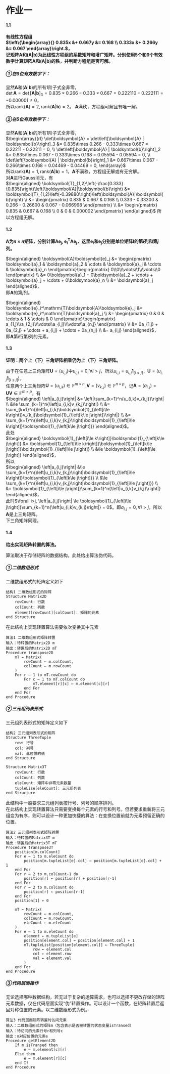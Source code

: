 作业一
======

#### 1.1
**有线性方程组  
$\left\{\begin{array}{}
    0.835x &+ 0.667y &= 0.168 \\
    0.333x &+ 0.266y &= 0.067 
\end{array}\right.$，  
记矩阵$\boldsymbol{A}$和$\left(\boldsymbol{A}|\boldsymbol{b}\right)$为此线性方程组的系数矩阵和增广矩阵。分别使用5个和6个有效数字计算矩阵$\boldsymbol{A}$和$\left(\boldsymbol{A}|\boldsymbol{b}\right)$的秩，并判断方程组是否可解。**

##### ①在6位有效数字下：
显然$\boldsymbol{A}$和$\left(\boldsymbol{A}|\boldsymbol{b}\right)$的所有$1$阶子式全非零，  
$\det\boldsymbol{A} = \det\left[\boldsymbol{A} | \boldsymbol{b}\right]_3 = 0.835\times 0.266 - 0.333\times 0.667 = 0.222110 - 0.222111 = -0.000001 \neq 0$，  
所以$\mathrm{rank}\left(\boldsymbol{A}\right) = 2, \mathrm{rank}\left(\boldsymbol{A}|\boldsymbol{b}\right) = 2$。 
$\boldsymbol{A}$满秩，方程组可解且有唯一解。

##### ②在5位有效数字下：
显然$\boldsymbol{A}$和$\left(\boldsymbol{A}|\boldsymbol{b}\right)$的所有$1$阶子式全非零，  
$\begin{array}{rl}
    \det\boldsymbol{A} = \det\left[\boldsymbol{A} | \boldsymbol{b}\right]_3 &= 0.835\times 0.266 - 0.333\times 0.667 = 0.22211 - 0.22211 = 0, \\
    \det\left[\boldsymbol{A} | \boldsymbol{b}\right]_2 &= 0.835\times 0.067 - 0.333\times 0.168 = 0.05594 - 0.05594 = 0, \\
    \det\left[\boldsymbol{A} | \boldsymbol{b}\right]_1 &= 0.667\times 0.067 - 0.266\times 0.168 = 0.04469 - 0.04469 = 0,
\end{array}$  
所以$\mathrm{rank}\left(\boldsymbol{A}\right) = 1, \mathrm{rank}\left(\boldsymbol{A}|\boldsymbol{b}\right) = 1$，$\boldsymbol{A}$不满秩，方程组无解或有无穷解。  
对$\boldsymbol{A}$进行Gauss消元，有  
$\begin{aligned}
    \boldsymbol{T}_{1,2}\left(-\frac{0.333}{0.835}\right)\left(\boldsymbol{A}|\boldsymbol{b}\right)
    &= \boldsymbol{T}_{1,2}\left(-0.39880\right)\left(\boldsymbol{A}|\boldsymbol{b}\right) \\
    &= \begin{pmatrix}
        0.835 & 0.667 & 0.168 \\
        0.333 - 0.33300 & 0.266 - 0.26600 & 0.067 - 0.066998
    \end{pmatrix} \\
    &= \begin{pmatrix}
        0.835 & 0.667 & 0.168 \\
        0 & 0 & 0.000002
    \end{pmatrix}
\end{aligned}$
所以方程组无解。



#### 1.2
**$\boldsymbol{A}$为$n\times n$矩阵，分别计算$\boldsymbol{A}\boldsymbol{e}_j, \boldsymbol{e}_i^\mathrm{T}\boldsymbol{A}\boldsymbol{e}_j$，这里$\boldsymbol{e}_i$和$\boldsymbol{e}_j$分别是单位矩阵$\boldsymbol{I}$的第$i$列和第$j$列。**

$\begin{aligned}
    \boldsymbol{A}\boldsymbol{e}_j
    &= \begin{pmatrix}
        \boldsymbol{a}_1 & \boldsymbol{a}_2 & \cdots & \boldsymbol{a}_j & \cdots & \boldsymbol{a}_n
    \end{pmatrix}\begin{pmatrix}
        0\\0\\\vdots\\1\\\vdots\\0
    \end{pmatrix} \\
    &= 0\boldsymbol{a}_1 + 0\boldsymbol{a}_2 + \cdots + \boldsymbol{a}_j + \cdots + 0\boldsymbol{a}_n \\
    &= \boldsymbol{a}_j
\end{aligned}$，  
即$\boldsymbol{A}$的第$j$列。  

$\begin{aligned}
    \boldsymbol{e}_i^\mathrm{T}\boldsymbol{A}\boldsymbol{e}_j 
    &= \boldsymbol{e}_i^\mathrm{T}\boldsymbol{a}_j \\
    &= \begin{pmatrix}
        0 & 0 & \cdots & 1 & \cdots & 0
    \end{pmatrix}\begin{pmatrix}
        a_{1,j}\\a_{2,j}\\\vdots\\a_{i,j}\\\vdots\\a_{n,j}
    \end{pmatrix} \\
    &= 0a_{1,j} + 0a_{2,j} + \cdots + a_{i,j} + \cdots + 0a_{n,j} \\
    &= a_{i,j}
\end{aligned}$，  
即$\boldsymbol{A}$第$i$行第$j$列的元素。  



#### 1.3
**证明：两个上（下）三角矩阵相乘仍为上（下）三角矩阵。**

由于在任意上三角矩阵$\boldsymbol{U} = \left(u_{i,j}\right)$中$u_{i,j} = 0, \forall i>j$，所以$u_{i,j} = u_{i,j}\boldsymbol{1}_{\left[i\le j\right]}$，$\boldsymbol{U}=\left(u_{i,j}\boldsymbol{1}_{\left[i\le j\right]}\right)$。  
任意两个上三角矩阵$\boldsymbol{U} = \left(u_{i,k}\right) \in \mathbb{F}^{m\times n}, \boldsymbol{V} = \left(v_{k,j}\right) \in \mathbb{F}^{n\times p}$，记$\boldsymbol{A} = \left(a_{i,j}\right) = \boldsymbol{U}\boldsymbol{V} \in \mathbb{F}^{m\times p}$，有  
$\begin{aligned}
    \left|a_{i,j}\right|
    &= \left|\sum_{k=1}^n{u_{i,k}v_{k,j}}\right| \\
    &\le \sum_{k=1}^n{\left|u_{i,k}v_{k,j}\right|} \\
    &= \sum_{k=1}^n{\left|u_{i,k}\boldsymbol{1}_{\left[i\le k\right]}v_{k,j}\boldsymbol{1}_{\left[k\le j\right]}\right|} \\
    &= \sum_{k=1}^n{\left|u_{i,k}v_{k,j}\right|\boldsymbol{1}_{\left[i\le k\right]}\boldsymbol{1}_{\left[k\le j\right]}}
\end{aligned}$。  
此处  
$\begin{aligned}
    \boldsymbol{1}_{\left[i\le k\right]}\boldsymbol{1}_{\left[k\le j\right]}
    &= \boldsymbol{1}_{\left[i\le k\right]}\boldsymbol{1}_{\left[k\le j\right]}\boldsymbol{1}_{\left[i\le j\right]} \\
    &\le \boldsymbol{1}_{\left[i\le j\right]}
\end{aligned}$，  
所以  
$\begin{aligned}
    \left|a_{i,j}\right|
    &\le \sum_{k=1}^n{\left|u_{i,k}v_{k,j}\right|\boldsymbol{1}_{\left[i\le k\right]}\boldsymbol{1}_{\left[k\le j\right]}} \\
    &\le \sum_{k=1}^n{\left|u_{i,k}v_{k,j}\right|\boldsymbol{1}_{\left[i\le j\right]}} \\
    &= \boldsymbol{1}_{\left[i\le j\right]}\sum_{k=1}^n{\left|u_{i,k}v_{k,j}\right|}
\end{aligned}$，  
此时$\forall i>j, \left|a_{i,j}\right| \le \boldsymbol{1}_{\left[i\le j\right]}\sum_{k=1}^n{\left|u_{i,k}v_{k,j}\right|} = 0$。即$a_{i,j} = 0, \forall i>j$，所以$\boldsymbol{A}$是上三角矩阵。  
下三角矩阵同理。



#### 1.4
**给出实现矩阵转置的算法。**

算法取决于存储矩阵的数据结构。此处给出算法伪代码。  
##### ①二维数组形式
二维数组形式的矩阵定义如下  

```pseudo
结构1 二维数组形式的矩阵
Structure Matrix2D
    rowCount: 行数
    colCount: 列数
    element[rowCount][colCount]: 矩阵的元素
end Structure
```

在此结构上实现转置算法需要依次变换其中元素  

```pseudo
算法1 二维数组形式矩阵转置
输入：待转置的Matrix2D m
输出：转置后的Matrix2D mT
Procedure transpose2D
    mT ← Matrix(
        rowCount ← m.colCount,
        colCount ← m.rowCount
    )
    For r ← 1 to mT.rowCount do
        For c ← 1 to mT.colCount do
            mT.element[r][c] ← m.element[c][r]
        end For
    end For
end Procedure
```

##### ②三元组列表形式
三元组列表形式的矩阵定义如下  

```pseudo
结构2 三元组列表形式的矩阵
Structure ThreeTuple
    row: 行号
    col: 列号
    val: 此位置的值
end Structure

Structure Matrix3T
    rowCount: 行数
    colCount: 列数
    eleCount: 矩阵中非零元素数量
    tupleLise[eleCount]: 三元组列表
end Structure
```

此结构中一般要求三元组列表按行号、列号的顺序排列。  
在此结构上实现转置算法只需要变换每个元素的行号和列号。但若要求重新将三元组变为有序，则可以设计一种更加快捷的算法：在变换位置前就为元素预留正确的位置。  

```pseudo
算法2 三元组列表形式矩阵转置
输入：待转置的Matrix3T m
输出：转置后的Matrix3T mT
Procedure transpose3T 
    position[m.colCount]
    For e ← 1 to m.eleCount do
        position[m.tupleList[e].col] ← position[m.tupleList[e].col] + 1
    end For
    For r ← 2 to m.colCount-1 do
        position[r] ← position[r] + position[r-1]
    end For
    For r ← 2 to m.colCount do
        position[r] ← position[r-1]
    end For
    position[1] ← 0

    mT ← Matrix(
        rowCount ← m.colCount,
        colCount ← m.rowCount,
        eleCount ← m.eleCount
    )
    For e ← 1 to m.eleCount do
        element ← m.tupleList[e]
        position[element.col] ← position[element.col] + 1
        mT.tupleList[position[element.col]] ← ThreeTuple(
            row ← element.col
            col ← element.row
            val ← element.val
        )
    end For
end Procedure
```

##### ③代码层面操作
无论选择哪种数据结构，若无过于复杂的运算需求，也可以选择不更改存储的矩阵元素数据，仅在代码层面实现“伪”转置操作。可以设计一个函数，在矩阵转置后返回对称位置的元素。以二维数组形式为例。  

```pseudo
算法3 代码层面矩阵转置时访问元素
输入：二维数组形式的矩阵m（包含表示是否被转置的状态变量isTransed）
输入：待访问的元素行号r和列号c
输出：m对应位置的元素e
Procedure getElement2D
    If m.isTransed then
        e ← m.element[c][r]
    Else then
        e ← m.element[r][c]
    end If
end Procedure
```